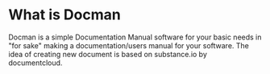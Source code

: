 # What is Docman

Docman is a simple Documentation Manual software for your basic needs in "for sake" making a documentation/users manual for your software. The idea of creating new document is based on substance.io by documentcloud.